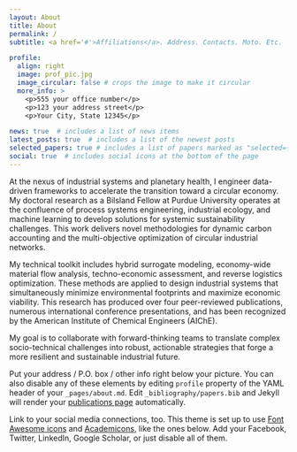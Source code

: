 ```yaml
---
layout: About
title: About
permalink: /
subtitle: <a href='#'>Affiliations</a>. Address. Contacts. Moto. Etc.

profile:
  align: right
  image: prof_pic.jpg
  image_circular: false # crops the image to make it circular
  more_info: >
    <p>555 your office number</p>
    <p>123 your address street</p>
    <p>Your City, State 12345</p>

news: true  # includes a list of news items
latest_posts: true  # includes a list of the newest posts
selected_papers: true # includes a list of papers marked as "selected={true}"
social: true  # includes social icons at the bottom of the page
---
```


At the nexus of industrial systems and planetary health, I engineer data-driven frameworks to accelerate the transition toward a circular economy. My doctoral research as a Bilsland Fellow at Purdue University operates at the confluence of process systems engineering, industrial ecology, and machine learning to develop solutions for systemic sustainability challenges. This work delivers novel methodologies for dynamic carbon accounting and the multi-objective optimization of circular industrial networks.

My technical toolkit includes hybrid surrogate modeling, economy-wide material flow analysis, techno-economic assessment, and reverse logistics optimization. These methods are applied to design industrial systems that simultaneously minimize environmental footprints and maximize economic viability. This research has produced over four peer-reviewed publications, numerous international conference presentations, and has been recognized by the American Institute of Chemical Engineers (AIChE).

My goal is to collaborate with forward-thinking teams to translate complex socio-technical challenges into robust, actionable strategies that forge a more resilient and sustainable industrial future.

Put your address / P.O. box / other info right below your picture. You can also disable any of these elements by editing `profile` property of the YAML header of your `_pages/about.md`. Edit `_bibliography/papers.bib` and Jekyll will render your [publications page](/al-folio/publications/) automatically.

Link to your social media connections, too. This theme is set up to use [Font Awesome icons](http://fortawesome.github.io/Font-Awesome/) and [Academicons](https://jpswalsh.github.io/academicons/), like the ones below. Add your Facebook, Twitter, LinkedIn, Google Scholar, or just disable all of them.
